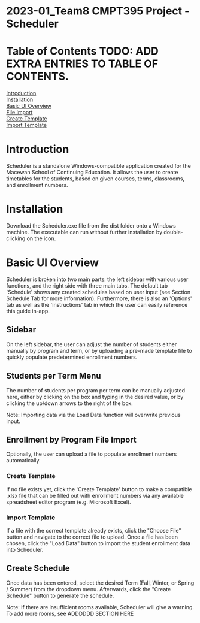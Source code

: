 # 2023-01_Team8 CMPT395 Project - Scheduler

# Table of Contents TODO: ADD EXTRA ENTRIES TO TABLE OF CONTENTS.

[Introduction](https://github.com/MacEwanCMPT395/2023-01_Team8/blob/main/README.md#introduction)  
[Installation](https://github.com/Nylia-in-C/2023-01_Team8/blob/main/README.md#installation)  
[Basic UI Overview](https://github.com/Nylia-in-C/2023-01_Team8/blob/main/README.md#basic-ui-overview)    
[File Import](https://github.com/Nylia-in-C/2023-01_Team8/blob/main/README.md#file-import)    
    [Create Template](https://github.com/Nylia-in-C/2023-01_Team8/blob/main/README.md#create-template)  
    [Import Template](https://github.com/Nylia-in-C/2023-01_Team8/blob/main/README.md#import-template)   

# Introduction
Scheduler is a standalone Windows-compatible application created for the Macewan School of Continuing Education. It allows the user to create timetables for the students, based on given courses, terms, classrooms, and enrollment numbers.  

# Installation
Download the Scheduler.exe file from the dist folder onto a Windows machine. The executable can run without further installation by double-clicking on the icon.  

# Basic UI Overview
Scheduler is broken into two main parts: the left sidebar with various user functions, and the right side with three main tabs. The default tab 'Schedule' shows any created schedules based on user input (see Section Schedule Tab for more information). Furthermore, there is also an 'Options' tab as well as the 'Instructions' tab in which the user can easily reference this guide in-app. 

## Sidebar
On the left sidebar, the user can adjust the number of students either manually by program and term, or by uploading a pre-made template file to quickly populate predetermined enrollment numbers.

## Students per Term Menu
The number of students per program per term can be manually adjusted here, either by clicking on the box and typing in the desired value, or by clicking the up/down arrows to the right of the box.  

Note: Importing data via the Load Data function will overwrite previous input.   

## Enrollment by Program File Import
Optionally, the user can upload a file to populate enrollment numbers automatically. 

### Create Template
If no file exists yet, click the 'Create Template' button to make a compatible .xlsx file that can be filled out with enrollment numbers via any available spreadsheet editor program (e.g. Microsoft Excel). 

### Import Template
If a file with the correct template already exists, click the "Choose File" button and navigate to the correct file to upload. Once a file has been chosen, click the "Load Data" button to import the student enrollment data into Scheduler. 

## Create Schedule
Once data has been entered, select the desired Term (Fall, Winter, or Spring / Summer) from the dropdown menu. Afterwards, click the "Create Schedule" button to generate the schedule. 

Note: If there are insufficient rooms available, Scheduler will give a warning. To add more rooms, see ADDDDDD SECTION HERE   

